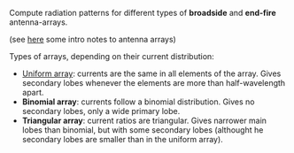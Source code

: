Compute radiation patterns for different types of **broadside** and **end-fire** antenna-arrays.

(see [here](http://www.idc-online.com/technical_references/pdfs/electronic_engineering/Antenna_arrays.pdf) some intro notes to antenna arrays)

Types of arrays, depending on their current distribution:
- [Uniform array](uniform.m/): currents are the same in all elements of the array. Gives secondary lobes whenever the elements are more than half-wavelength apart.
- **Binomial array**: currents follow a binomial distribution. Gives no secondary lobes, only a wide primary lobe. 
- **Triangular array**: current ratios are triangular. Gives narrower main lobes than binomial, but with some secondary lobes (althought he secondary lobes are smaller than in the uniform array). 

